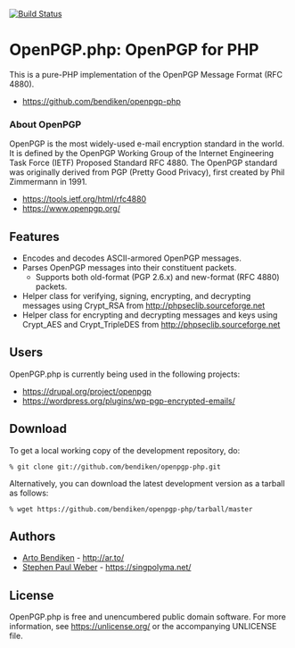 [![Build Status](https://travis-ci.org/singpolyma/openpgp-php.svg?branch=master)](https://travis-ci.org/singpolyma/openpgp-php)

OpenPGP.php: OpenPGP for PHP
============================

This is a pure-PHP implementation of the OpenPGP Message Format (RFC 4880).

* <https://github.com/bendiken/openpgp-php>

### About OpenPGP

OpenPGP is the most widely-used e-mail encryption standard in the world. It
is defined by the OpenPGP Working Group of the Internet Engineering Task
Force (IETF) Proposed Standard RFC 4880. The OpenPGP standard was originally
derived from PGP (Pretty Good Privacy), first created by Phil Zimmermann in
1991.

* <https://tools.ietf.org/html/rfc4880>
* <https://www.openpgp.org/>

Features
--------

* Encodes and decodes ASCII-armored OpenPGP messages.
* Parses OpenPGP messages into their constituent packets.
  * Supports both old-format (PGP 2.6.x) and new-format (RFC 4880) packets.
* Helper class for verifying, signing, encrypting, and decrypting messages using Crypt_RSA from <http://phpseclib.sourceforge.net>
* Helper class for encrypting and decrypting messages and keys using Crypt_AES and Crypt_TripleDES from <http://phpseclib.sourceforge.net>

Users
-----

OpenPGP.php is currently being used in the following projects:

* <https://drupal.org/project/openpgp>
* <https://wordpress.org/plugins/wp-pgp-encrypted-emails/>

Download
--------

To get a local working copy of the development repository, do:

    % git clone git://github.com/bendiken/openpgp-php.git

Alternatively, you can download the latest development version as a tarball
as follows:

    % wget https://github.com/bendiken/openpgp-php/tarball/master

Authors
-------

* [Arto Bendiken](mailto:arto.bendiken@gmail.com) - <http://ar.to/>
* [Stephen Paul Weber](mailto:singpolyma@singpolyma.net) - <https://singpolyma.net/>

License
-------

OpenPGP.php is free and unencumbered public domain software. For more
information, see <https://unlicense.org/> or the accompanying UNLICENSE file.

